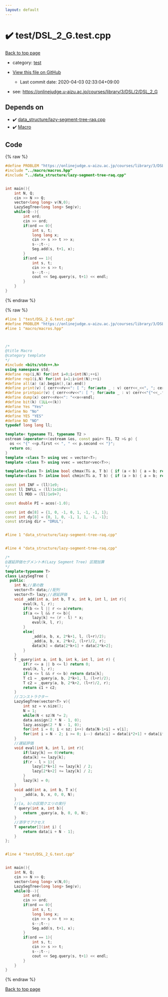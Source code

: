 ```yaml
---
layout: default
---
```


<!-- mathjax config similar to math.stackexchange -->
<script type="text/javascript" async
  src="https://cdnjs.cloudflare.com/ajax/libs/mathjax/2.7.5/MathJax.js?config=TeX-MML-AM_CHTML">
</script>
<script type="text/x-mathjax-config">
  MathJax.Hub.Config({
    TeX: { equationNumbers: { autoNumber: "AMS" }},
    tex2jax: {
      inlineMath: [ ['$','$'] ],
      processEscapes: true
    },
    "HTML-CSS": { matchFontHeight: false },
    displayAlign: "left",
    displayIndent: "2em"
  });
</script>

<script type="text/javascript" src="https://cdnjs.cloudflare.com/ajax/libs/jquery/3.4.1/jquery.min.js"></script>
<script src="https://cdn.jsdelivr.net/npm/jquery-balloon-js@1.1.2/jquery.balloon.min.js" integrity="sha256-ZEYs9VrgAeNuPvs15E39OsyOJaIkXEEt10fzxJ20+2I=" crossorigin="anonymous"></script>
<script type="text/javascript" src="../../assets/js/copy-button.js"></script>
<link rel="stylesheet" href="../../assets/css/copy-button.css" />


# :heavy_check_mark: test/DSL_2_G.test.cpp

<a href="../../index.html">Back to top page</a>

* category: <a href="../../index.html#098f6bcd4621d373cade4e832627b4f6">test</a>
* <a href="{{ site.github.repository_url }}/blob/master/test/DSL_2_G.test.cpp">View this file on GitHub</a>
    - Last commit date: 2020-04-03 02:33:04+09:00


* see: <a href="https://onlinejudge.u-aizu.ac.jp/courses/library/3/DSL/2/DSL_2_G">https://onlinejudge.u-aizu.ac.jp/courses/library/3/DSL/2/DSL_2_G</a>


## Depends on

* :heavy_check_mark: <a href="../../library/data_structure/lazy-segment-tree-raq.cpp.html">data_structure/lazy-segment-tree-raq.cpp</a>
* :heavy_check_mark: <a href="../../library/macro/macros.hpp.html">Macro</a>


## Code

<a id="unbundled"></a>
{% raw %}
```cpp
#define PROBLEM "https://onlinejudge.u-aizu.ac.jp/courses/library/3/DSL/2/DSL_2_G"
#include "../macro/macros.hpp"
#include "../data_structure/lazy-segment-tree-raq.cpp"


int main(){
    int N, Q;
    cin >> N >> Q;
    vector<long long> v(N,0);
    LazySegTree<long long> Seg(v);
    while(Q--){
        int ord;
        cin >> ord;
        if(ord == 0){
            int s, t;
            long long x;
            cin >> s >> t >> x;
            s--;t--;
            Seg.add(s, t+1, x);
        }
        if(ord == 1){
            int s, t;
            cin >> s >> t;
            s--;t--;
            cout << Seg.query(s, t+1) << endl;
        }
    }
}
```
{% endraw %}

<a id="bundled"></a>
{% raw %}
```cpp
#line 1 "test/DSL_2_G.test.cpp"
#define PROBLEM "https://onlinejudge.u-aizu.ac.jp/courses/library/3/DSL/2/DSL_2_G"
#line 1 "macro/macros.hpp"



/*
@title Macro
@category template
*/
#include <bits/stdc++.h>
using namespace std;
#define rep(i,N) for(int i=0;i<int(N);++i)
#define rep1(i,N) for(int i=1;i<int(N);++i)
#define all(a) (a).begin(),(a).end()
#define print(v) { cerr<<#v<<": [ "; for(auto _ : v) cerr<<_<<", "; cerr<<"]"<<endl; }
#define printpair(v) { cerr<<#v<<": [ "; for(auto _ : v) cerr<<"{"<<_.first<<","<<_.second<<"}"<<", "; cerr<<"]"<<endl; }
#define dump(x) cerr<<#x<<": "<<x<<endl;
#define bit(k) (1LL<<(k))
#define Yes "Yes"
#define No "No"
#define YES "YES"
#define NO "NO"
typedef long long ll;

template< typename T1, typename T2 >
ostream &operator<<(ostream &os, const pair< T1, T2 >& p) {
  os << "{" <<p.first << ", " << p.second << "}";
  return os;
}
template <class T> using vec = vector<T>;
template <class T> using vvec = vector<vec<T>>;

template<class T> inline bool chmax(T& a, T b) { if (a < b) { a = b; return true; } return false; }
template<class T> inline bool chmin(T& a, T b) { if (a > b) { a = b; return true; } return false; }

const int INF = (ll)1e9;
const ll INFLL = (ll)1e18+1;
const ll MOD = (ll)1e9+7;

const double PI = acos(-1.0);

const int dx[8] = {1, 0, -1, 0, 1, -1, -1, 1};
const int dy[8] = {0, 1, 0, -1, 1, 1, -1, -1};
const string dir = "DRUL";


#line 1 "data_structure/lazy-segment-tree-raq.cpp"


#line 4 "data_structure/lazy-segment-tree-raq.cpp"

/*
@遅延評価セグメント木(Lazy Segment Tree) 区間加算
*/
template<typename T>
class LazySegTree {
  public:
    int N;//葉の数
    vector<T> data;//配列
    vector<T> lazy;//遅延評価
    void _add(int a, int b, T x, int k, int l, int r){
        eval(k, l, r);
        if(b <= l || r <= a)return;
        if(a <= l && r <= b){
            lazy[k] += (r - l) * x;
            eval(k, l, r);
        }
        else{
            _add(a, b, x, 2*k+1, l, (l+r)/2);
            _add(a, b, x, 2*k+2, (l+r)/2, r);
            data[k] = data[2*k+1] + data[2*k+2];
        }
    }
    T _query(int a, int b, int k, int l, int r) {
        if(r <= a || b <= l) return 0;
        eval(k, l, r);
        if(a <= l && r <= b) return data[k];
        T c1 = _query(a, b, 2*k+1, l, (l+r)/2);
        T c2 = _query(a, b, 2*k+2, (l+r)/2, r);
        return c1 + c2;
    }
    //コンストラクター
    LazySegTree(vector<T> v){
        int sz = v.size();
        N = 1;
        while(N < sz)N *= 2;
        data.assign(2 * N - 1, 0);
        lazy.assign(2 * N - 1, 0);
        for(int i = 0; i < sz; i++) data[N-1+i] = v[i];
        for(int i = N - 2; i >= 0; i--) data[i] = data[i*2+1] + data[i*2+2];
    }
    //遅延評価
    void eval(int k, int l, int r){
        if(lazy[k] == 0)return;
        data[k] += lazy[k];
        if(r - l > 1){
            lazy[2*k+1] += lazy[k] / 2;
            lazy[2*k+2] += lazy[k] / 2;
        }
        lazy[k] = 0;
    }
    void add(int a, int b, T x){
        _add(a, b, x, 0, 0, N);
    }
    //[a, b)の区間クエリの実行
    T query(int a, int b){
        return _query(a, b, 0, 0, N);
    }
    //添字でアクセス
    T operator[](int i) {
        return data[i + N - 1];
    }
};


#line 4 "test/DSL_2_G.test.cpp"


int main(){
    int N, Q;
    cin >> N >> Q;
    vector<long long> v(N,0);
    LazySegTree<long long> Seg(v);
    while(Q--){
        int ord;
        cin >> ord;
        if(ord == 0){
            int s, t;
            long long x;
            cin >> s >> t >> x;
            s--;t--;
            Seg.add(s, t+1, x);
        }
        if(ord == 1){
            int s, t;
            cin >> s >> t;
            s--;t--;
            cout << Seg.query(s, t+1) << endl;
        }
    }
}

```
{% endraw %}

<a href="../../index.html">Back to top page</a>

